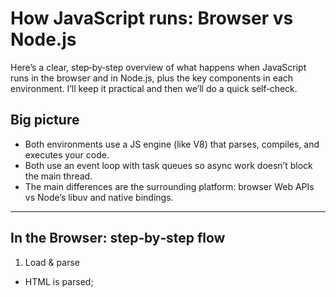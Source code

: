 # How JavaScript runs: Browser vs Node.js

Here’s a clear, step‑by‑step overview of what happens when JavaScript runs in the browser and in Node.js, plus the key components in each environment. I’ll keep it practical and then we’ll do a quick self‑check.

## Big picture
- Both environments use a JS engine (like V8) that parses, compiles, and executes your code.
- Both use an event loop with task queues so async work doesn’t block the main thread.
- The main differences are the surrounding platform: browser Web APIs vs Node’s libuv and native bindings.

***

## In the Browser: step‑by‑step flow
1) Load & parse
- HTML is parsed; <script> tags are fetched and their JS source is given to the engine.
- The engine tokenizes and parses JS to an AST, then produces bytecode for the interpreter and may optimize hot code later.

2) Execute synchronous code
- The engine runs your top‑level code on the call stack until it completes. No event loop work happens until the stack is empty.

3) Delegate async work to Web APIs
- Calls like setTimeout, fetch, addEventListener, MutationObserver are handed to the browser’s Web APIs.
- These run outside the JS engine and signal completion later.

4) Queue callbacks
- When async work finishes, callbacks are queued:
  - Microtask queue: Promise reactions, queueMicrotask, MutationObserver.
  - Macrotask (task) queue: timers, UI events, message events, etc.

5) Event loop turn
- After the call stack empties, the event loop drains all microtasks before taking the next macrotask. This is why Promise.then often runs before setTimeout.

6) Render
- Between macrotasks (and after microtasks), the browser may perform layout/paint, then proceed to the next task.

Browser components
- JS Engine (e.g., V8): Parser, Interpreter (Ignition), Optimizing compiler (TurboFan), Garbage collector.
- Web APIs: timers, DOM, fetch/XHR, canvas, storage, etc.
- Task queues: microtask queue, macrotask (task) queue.
- Event loop: coordinates stack/queues and rendering.

Notes
- Promises and queueMicrotask schedule microtasks (higher priority than macrotasks).[1][2]
- The event loop executes tasks, drains microtasks, and hands back control to rendering.[3][2][1]

***

## In Node.js: step‑by‑step flow
1) Load & parse
- Node starts V8, which parses your script to AST, generates bytecode, runs in the interpreter, and optimizes hot code.

2) Execute synchronous code
- Top‑level code runs to completion on the main thread’s call stack.

3) Delegate async work via native bindings
- Operations like fs, crypto, DNS, and some networking calls go through Node’s C++ bindings to libuv.
- libuv uses the OS (and a thread pool when needed) to perform I/O off the main thread.

4) Queue callbacks into event‑loop phases
- libuv signals completion; callbacks are queued in event loop phases (timers, pending callbacks, idle/prepare, poll, check, close callbacks).
- Microtasks also exist in Node (Promise reactions/queueMicrotask) and are processed between ticks and after each phase.

5) Event loop iteration
- Each tick processes a phase in order, executes ready callbacks, then drains microtasks, then advances to the next phase.

6) Process exits when work is done
- When there are no more handles/timers or pending tasks, the process ends.

Node.js components
- V8 engine: Parser, Ignition, TurboFan, GC.
- Node C++ bindings: bridge between JS and native subsystems.
- libuv: event loop, I/O polling, thread pool, timer management.
- Event loop phases: timers → pending callbacks → idle/prepare → poll → check (setImmediate) → close callbacks.
- Task queues: microtask queue (Promises), macrotask queues per phase; process.nextTick queue (runs before other microtasks in Node).

Notes
- libuv is a library powering Node’s event loop and async I/O; it’s not the JS engine itself.[4][5]
- Promise microtasks and queueMicrotask run with high priority; Node also has process.nextTick which runs even before microtasks in many cases.[6][5]

***

## Key differences: quick compare
- Platform APIs: Browser Web APIs (DOM, fetch) vs Node core modules + libuv (fs, net, crypto).
- Rendering: Browsers interleave rendering; Node has no rendering step.
- Event loop details: Browsers focus on microtask vs task; Node exposes distinct libuv phases and process.nextTick.
- Security/runtime: Browsers sandbox and expose DOM; Node exposes filesystem and OS resources.

***

## Mini‑check (your turn)
- Q1: In the browser, which runs first after the call stack empties: a Promise.then callback or a setTimeout callback? Why?
- Q2: In Node, name two responsibilities of libuv.
- Q3: When does the browser typically render relative to tasks and microtasks?

If you’d like, tell me your target depth (e.g., interview‑prep vs internals) and I’ll tailor with diagrams, code demos, or tricky edge cases.

[1](https://developer.mozilla.org/en-US/docs/Web/API/HTML_DOM_API/Microtask_guide)
[2](https://developer.mozilla.org/en-US/docs/Web/API/HTML_DOM_API/Microtask_guide/In_depth)
[3](https://javascript.info/event-loop)
[4](https://dev.to/_staticvoid/node-js-under-the-hood-3-deep-dive-into-the-event-loop-135d)
[5](https://www.builder.io/blog/visual-guide-to-nodejs-event-loop)
[6](https://www.red-gate.com/simple-talk/development/javascript/microtask-queues-in-node-js-event-loop/)
[7](https://www.youtube.com/watch?v=eiC58R16hb8)
[8](https://dev.to/bymarsel/unraveling-macrotasks-and-microtasks-in-javascript-what-every-developer-should-know-53mc)
[9](https://stackoverflow.com/questions/54957946/what-does-v8s-ignition-really-do)
[10](https://www.linkedin.com/pulse/event-loop-heart-javascript-hari-mohan-prajapat-3kbwc)
[11](https://blog.bitsrc.io/you-dont-know-node-js-eventloop-8ee16831767)
[12](https://benediktmeurer.de/2016/11/25/v8-behind-the-scenes-november-edition/)
[13](https://en.wikipedia.org/wiki/V8_(JavaScript_engine))
[14](https://javascript.plainenglish.io/event-loop-explained-unlocking-javascripts-core-engine-9f2a5466d875)
[15](https://www.thenodebook.com/node-arch/event-loop-intro)
[16](https://dev.to/_staticvoid/node-js-under-the-hood-7-the-new-v8-4gd6)
[17](https://www.zartis.com/nodejs-threads-and-the-event-loop/)
[18](https://leapcell.io/blog/javascript-core-and-v8-a-deep-dive-into-engine-architecture-and-performance)
[19](https://exploringjs.com/nodejs-shell-scripting/ch_nodejs-overview.html)
[20](https://v8.dev/blog/launching-ignition-and-turbofan)